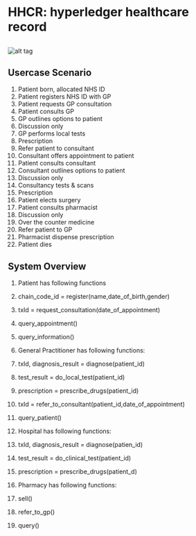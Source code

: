 # HHCR: hyperledger healthcare record

## 
![alt tag](https://github.com/lengoanhcat/hhcr/blob/master/hhcr.png)

## Usercase Scenario

1. Patient born, allocated NHS ID 
2. Patient registers NHS ID with GP
3. Patient requests GP consultation
4. Patient consults GP
5. GP outlines options to patient
 1. Discussion only
 2. GP performs local tests
 3. Prescription
 4. Refer patient to consultant
  1. Consultant offers appointment to patient
  2. Patient consults consultant
  3. Consultant outlines options to patient
  4. Discussion only
  5. Consultancy tests & scans
  6. Prescription
  7. Patient elects surgery
6. Patient consults pharmacist
 1. Discussion only
 2. Over the counter medicine
 3. Refer patient to GP
 4. Pharmacist dispense prescription
7. Patient dies

## System Overview

1. Patient has following functions
 1. chain_code_id = register(name,date_of_birth,gender)
 2. txId = request_consultation(date_of_appointment)
 3. query_appointment()
 4. query_information()

2. General Practitioner has following functions:
 1. txId, diagnosis_result = diagnose(patient_id)
 2. test_result = do_local_test(patient_id) 
 3. prescription = prescribe_drugs(patient_id)
 4. txId = refer_to_consultant(patient_id,date_of_appointment)
 5. query_patient()

3. Hospital has following functions:
 1. txId, diagnosis_result = diagnose(patien_id)
 2. test_result = do_clinical_test(patient_id)
 3. prescription = prescribe_drugs(patient_d) 

4. Pharmacy has following functions:
 1. sell()
 2. refer_to_gp()
 3. query()




